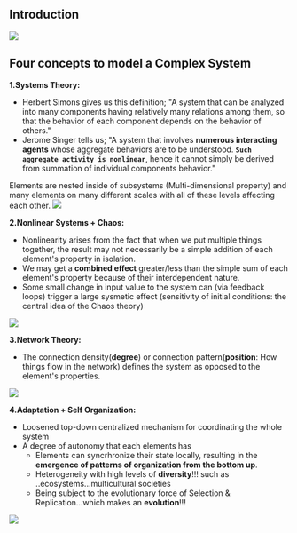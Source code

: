 ## Introduction
<img src="https://user-images.githubusercontent.com/31917400/65374429-a3e38680-dc81-11e9-887a-ce3802f0daa8.jpg" />

## Four concepts to model a Complex System
__1.Systems Theory:__ 
 - Herbert Simons gives us this definition; "A system that can be analyzed into many components having relatively many relations among them, so that the behavior of each component depends on the behavior of others."
 - Jerome Singer tells us; "A system that involves **numerous interacting agents** whose aggregate behaviors are to be understood. **`Such aggregate activity is nonlinear`**, hence it cannot simply be derived from summation of individual components behavior."

Elements are nested inside of subsystems (Multi-dimensional property) and many elements on many different scales with all of these levels affecting each other. 
<img src="https://user-images.githubusercontent.com/31917400/65376419-6f7ac500-dc97-11e9-889f-215a08fda75a.jpg" />

__2.Nonlinear Systems + Chaos:__
 - Nonlinearity arises from the fact that when we put multiple things together, the result may not necessarily be a simple addition of each element's property in isolation. 
 - We may get a **combined effect** greater/less than the simple sum of each element's property because of their interdependent nature. 
 - Some small change in input value to the system can (via feedback loops) trigger a large sysmetic effect (sensitivity of initial conditions: the central idea of the Chaos theory) 
<img src="https://user-images.githubusercontent.com/31917400/65376608-e1540e00-dc99-11e9-8c0f-a4c4929ef4e1.jpg" />
 
__3.Network Theory:__
 - The connection density(**degree**) or connection pattern(**position**: How things flow in the network) defines the system as opposed to the element's properties. 
<img src="https://user-images.githubusercontent.com/31917400/65376769-b66ab980-dc9b-11e9-83e2-e2e0b4a37910.jpg" />

__4.Adaptation + Self Organization:__
 - Loosened top-down centralized mechanism for coordinating the whole system
 - A degree of autonomy that each elements has
   - Elements can syncrhronize their state locally, resulting in the **emergence of patterns of organization from the bottom up**.
   - Heterogeneity with high levels of **diversity**!!! such as ..ecosystems...multicultural societies
   - Being subject to the evolutionary force of Selection & Replication...which makes an **evolution**!!!
<img src="https://user-images.githubusercontent.com/31917400/65376982-84a72200-dc9e-11e9-81e5-7a8630b82bcd.jpg" />






